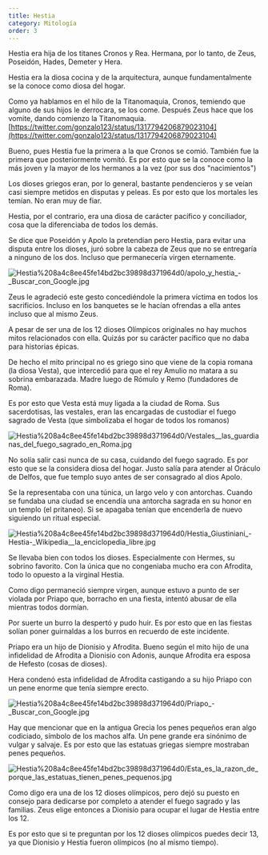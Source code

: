 ```yaml
---
title: Hestia
category: Mitología
order: 3
---
```


Hestia era hija de los titanes Cronos y Rea. Hermana, por lo tanto, de Zeus, Poseidón, Hades, Demeter y Hera.

Hestia era la diosa cocina y de la arquitectura, aunque fundamentalmente se la conoce como diosa del hogar.

Como ya hablamos en el hilo de la Titanomaquia, Cronos, temiendo que alguno de sus hijos le derrocara, se los come. Después Zeus hace que los vomite, dando comienzo la Titanomaquia. [https://twitter.com/gonzalo123/status/1317794206879023104](https://twitter.com/gonzalo123/status/1317794206879023104)

Bueno, pues Hestia fue la primera a la que Cronos se comió. También fue la primera que posteriormente vomitó. Es por esto que se la conoce como la más joven y la mayor de los hermanos a la vez (por sus dos "nacimientos")

Los dioses griegos eran, por lo general, bastante pendencieros y se veían casi siempre metidos en disputas y peleas. Es por esto que los mortales les temían. No eran muy de fiar.

Hestia, por el contrario, era una diosa de carácter pacífico y conciliador, cosa que la diferenciaba de todos los demás.

Se dice que Poseidón y Apolo la pretendían pero Hestia, para evitar una disputa entre los dioses, juró sobre la cabeza de Zeus que no se entregaría a ninguno de los dos. Incluso que permanecería virgen eternamente.

![Hestia%208a4c8ee45fe14bd2bc39898d371964d0/apolo_y_hestia_-_Buscar_con_Google.jpg](Hestia%208a4c8ee45fe14bd2bc39898d371964d0/apolo_y_hestia_-_Buscar_con_Google.jpg)

Zeus le agradeció este gesto concediéndole la primera víctima en todos los sacrificios. Incluso en los banquetes se le hacían ofrendas a ella antes incluso que al mismo Zeus.

A pesar de ser una de los 12 dioses Olímpicos originales no hay muchos mitos relacionados con ella. Quizás por su carácter pacífico que no daba para historias épicas.

De hecho el mito principal no es griego sino que viene de la copia romana (la diosa Vesta), que intercedió para que el rey Amulio no matara a su sobrina embarazada. Madre luego de Rómulo y Remo (fundadores de Roma). 

Es por esto que Vesta está muy ligada a la ciudad de Roma. Sus sacerdotisas, las vestales, eran las encargadas de custodiar el fuego sagrado de Vesta (que simbolizaba el hogar de todos los romanos)

![Hestia%208a4c8ee45fe14bd2bc39898d371964d0/Vestales__las_guardianas_del_fuego_sagrado_en_Roma.jpg](Hestia%208a4c8ee45fe14bd2bc39898d371964d0/Vestales__las_guardianas_del_fuego_sagrado_en_Roma.jpg)

No solía salir casi nunca de su casa, cuidando del fuego sagrado. Es por esto que se la considera diosa del hogar. Justo salía para atender al Oráculo de Delfos, que fue templo suyo antes de ser consagrado al dios Apolo.

Se la representaba con una túnica, un largo velo y con antorchas. Cuando se fundaba una ciudad se encendía una antorcha sagrada en su honor en un templo (el pritaneo). Si se apagaba tenían que encenderla de nuevo siguiendo un ritual especial.

![Hestia%208a4c8ee45fe14bd2bc39898d371964d0/Hestia_Giustiniani_-_Hestia_-_Wikipedia__la_enciclopedia_libre.jpg](Hestia%208a4c8ee45fe14bd2bc39898d371964d0/Hestia_Giustiniani_-_Hestia_-_Wikipedia__la_enciclopedia_libre.jpg)

Se llevaba bien con todos los dioses. Especialmente con Hermes, su sobrino favorito. Con la única que no congeniaba mucho era con Afrodita, todo lo opuesto a la virginal Hestia.

Como digo permaneció siempre virgen, aunque estuvo a punto de ser violada por Priapo que, borracho en una fiesta, intentó abusar de ella mientras todos dormían.

Por suerte un burro la despertó y pudo huir. Es por esto que en las fiestas solían poner guirnaldas a los burros en recuerdo de este incidente.

Priapo era un hijo de Dionisio y Afrodita. Bueno según el mito hijo de una infidelidad de Afrodita a Dionisio con Adonis, aunque Afrodita era esposa de Hefesto (cosas de dioses). 

Hera condenó esta infidelidad de Afrodita castigando a su hijo Priapo con un pene enorme que tenía siempre erecto.

![Hestia%208a4c8ee45fe14bd2bc39898d371964d0/Priapo_-_Buscar_con_Google.jpg](Hestia%208a4c8ee45fe14bd2bc39898d371964d0/Priapo_-_Buscar_con_Google.jpg)

Hay que mencionar que en la antigua Grecia los penes pequeños eran algo codiciado, símbolo de los machos alfa. Un pene grande era sinónimo de vulgar y salvaje. Es por esto que las estatuas griegas siempre mostraban penes pequeños.

![Hestia%208a4c8ee45fe14bd2bc39898d371964d0/Esta_es_la_razon_de_porque_las_estatuas_tienen_penes_pequenos.jpg](Hestia%208a4c8ee45fe14bd2bc39898d371964d0/Esta_es_la_razon_de_porque_las_estatuas_tienen_penes_pequenos.jpg)

Como digo era una de los 12 dioses olímpicos, pero dejó su puesto en consejo para dedicarse por completo a atender el fuego sagrado y las familias. Zeus elige entonces a Dionisio para ocupar el lugar de Hestia entre los 12.

Es por esto que si te preguntan por los 12 dioses olímpicos puedes decir 13, ya que Dionisio y Hestia fueron olímpicos (no al mismo tiempo).